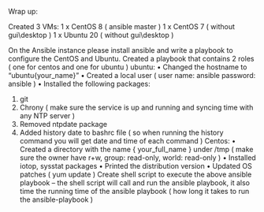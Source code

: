 Wrap up:

Created 3 VMs:
1 x CentOS 8 ( ansible master ) 
1 x CentOS 7 ( without gui\desktop )
1 x Ubuntu 20 ( without gui\desktop )

On the Ansible instance please install ansible and write a playbook to configure the CentOS 
and Ubuntu.
Created a playbook that contains 2 roles ( one for centos and one for ubuntu )
ubuntu: 
• Changed the hostname to “ubuntu{your_name}”
• Created a local user ( user name: ansible password: ansible )
• Installed the following packages:
 1. git
 2. Chrony ( make sure the service is up and running and syncing time with any NTP 
server ) 
 3. Removed ntpdate package 
 4. Added history date to bashrc file ( so when running the history command you will get 
 date and time of each command )
Centos:
• Created a directory with the name { your_full_name } under /tmp ( make sure the owner 
have r+w, group: read-only, world: read-only ) 
• Installed iotop, sysstat packages
• Printed the distribution version 
• Updated OS patches ( yum update ) 
Create shell script to execute the above ansible playbook – the shell script will call and 
run the ansible playbook, it also time the running time of the ansible playbook ( how 
long it takes to run the ansible-playbook )
